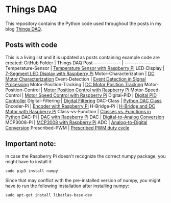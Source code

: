 # Things DAQ

This repository contains the Python code used throughout the posts in my blog
[Things DAQ](https://thingsdaq.org/).

## Posts with code
This is a living list and it is updated as posts containing example code are created:
GitHub Folder | Things DAQ Post
------------- | ---------------
Temperature-Sensor | [Temperature Sensor with Raspberry Pi](https://thingsdaq.org/2022/10/15/temperature-sensor-with-raspberry-pi/)
LED-Display | [7-Segment LED Display with Raspberry Pi](https://thingsdaq.org/2022/10/02/7-segment-led-display-with-raspberry-pi/)
Motor-Characterization | [DC Motor Characterization](https://thingsdaq.org/2022/07/05/dc-motor-characterization-1-of-2/)
Event-Detection | [Event Detection in Signal Processing](https://thingsdaq.org/2022/06/21/event-detection-in-signal-processing/)
Motor-Position-Tracking | [DC Motor Position Tracking](https://thingsdaq.org/2022/06/02/dc-motor-position-tracking/)
Motor-Position-Control | [Motor Position Control with Raspberry Pi](https://thingsdaq.org/2022/05/15/motor-position-control-with-raspberry-pi/)
Motor-Speed-Control | [Motor Speed Control with Raspberry Pi](https://thingsdaq.org/2022/04/17/motor-speed-control-with-raspberry-pi/)
Digital-PID | [Digital PID Controller](https://thingsdaq.org/2022/04/07/digital-pid-controller/)
Digital-Filtering | [Digital Filtering](https://thingsdaq.org/2022/03/23/digital-filtering/)
DAC-Class | [Python DAC Class](https://thingsdaq.org/2022/03/17/python-dac-class/)
Encoder-Pi | [Encoder with Raspberry Pi](https://thingsdaq.org/2022/03/09/encoder-with-raspberry-pi/)
H-Bridge-Pi | [H-Bridge and DC Motor with Raspberry Pi](https://thingsdaq.org/2022/03/01/h-bridge-and-dc-motor-with-raspberry-pi/)
Class-vs-Function | [Classes vs. Functions in Python](https://thingsdaq.org/2022/02/23/classes-vs-functions-in-python/)
DAC-Pi | [DAC with Rapsberry Pi](https://thingsdaq.org/2022/02/08/dac-with-raspberry-pi/)
DAC | [Digital-to-Analog Conversion](https://thingsdaq.org/2022/02/02/digital-to-analog-conversion/)
MCP3008-Pi | [MCP3008 with Raspberry Pi](https://thingsdaq.org/2022/01/24/mcp3008-with-raspberry-pi/)
ADC | [Analog-to-Digital Conversion](https://thingsdaq.org/2022/01/17/analog-to-digital-conversion/)
Prescribed-PWM | [Prescribed PWM duty cycle](https://thingsdaq.org/2022/01/02/prescribed-pwm-duty-cycle/)


## Important note:
In case the Raspberry Pi doesn't recognize the correct numpy package, you might have to install it:

```
sudo pip3 install numpy
```

Since that may conflict with the pre-installed version of numpy, you might have to run
the following installation after installing numpy:

```
sudo apt-get install libatlas-base-dev
```

